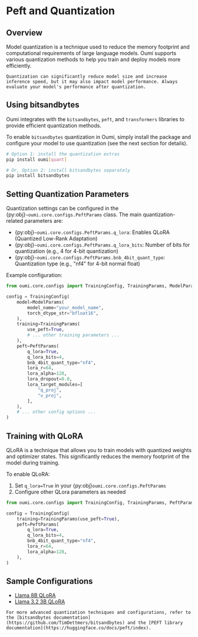 # Peft and Quantization

## Overview

Model quantization is a technique used to reduce the memory footprint and computational requirements of large language models. Oumi supports various quantization methods to help you train and deploy models more efficiently.

```{note}
Quantization can significantly reduce model size and increase inference speed, but it may also impact model performance. Always evaluate your model's performance after quantization.
```

## Using bitsandbytes

Oumi integrates with the `bitsandbytes`, `peft`, and `transformers` libraries to provide efficient quantization methods.

To enable `bitsandbytes` quantization in Oumi, simply install the package and configure your model to use quantization (see the next section for details).

```bash
# Option 1: install the quantization extras
pip install oumi[quant]

# Or, Option 2: install bitsandbytes separately
pip install bitsandbytes
```

## Setting Quantization Parameters

Quantization settings can be configured in the {py:obj}`~oumi.core.configs.PeftParams` class. The main quantization-related parameters are:

- {py:obj}`~oumi.core.configs.PeftParams.q_lora`: Enables QLoRA (Quantized Low-Rank Adaptation)
- {py:obj}`~oumi.core.configs.PeftParams.q_lora_bits`: Number of bits for quantization (e.g., 4 for 4-bit quantization)
- {py:obj}`~oumi.core.configs.PeftParams.bnb_4bit_quant_type`: Quantization type (e.g., "nf4" for 4-bit normal float)

Example configuration:

```python
from oumi.core.configs import TrainingConfig, TrainingParams, ModelParams, PeftParams

config = TrainingConfig(
    model=ModelParams(
        model_name="your_model_name",
        torch_dtype_str="bfloat16",
    ),
    training=TrainingParams(
        use_peft=True,
        # ... other training parameters ...
    ),
    peft=PeftParams(
        q_lora=True,
        q_lora_bits=4,
        bnb_4bit_quant_type="nf4",
        lora_r=64,
        lora_alpha=128,
        lora_dropout=0.0,
        lora_target_modules=[
            "q_proj",
            "v_proj",
        ],
    ),
    # ... other config options ...
)
```

## Training with QLoRA

QLoRA is a technique that allows you to train models with quantized weights and optimizer states. This significantly reduces the memory footprint of the model during training.

To enable QLoRA:

1. Set `q_lora=True` in your {py:obj}`oumi.core.configs.PeftParams`
2. Configure other QLora parameters as needed

```python
from oumi.core.configs import TrainingConfig, TrainingParams, PeftParams

config = TrainingConfig(
    training=TrainingParams(use_peft=True),
    peft=PeftParams(
        q_lora=True,
        q_lora_bits=4,
        bnb_4bit_quant_type="nf4",
        lora_r=64,
        lora_alpha=128,
    ),
)
```

## Sample Configurations

- [Llama 8B QLoRA](../../configs/recipes/llama3_1/sft/8b_qlora/train.yaml)
- [Llama 3.2 3B QLoRA](../../configs/recipes/llama3_2/sft/3b_qlora/train.yaml)

```{seealso}
For more advanced quantization techniques and configurations, refer to the [bitsandbytes documentation](https://github.com/TimDettmers/bitsandbytes) and the [PEFT library documentation](https://huggingface.co/docs/peft/index).
```
